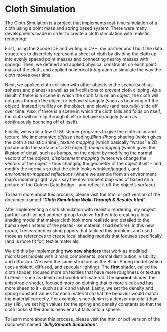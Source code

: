 # Cloth Simulation

The Cloth Simulation is a project that implements real-time simulation of a cloth using a point mass and spring based system. There were many developments made in order to create a cloth stimulation with realistic rendering:

First, using the Xcode IDE and writing in C++, my partner and I built the data structures to discretely represent a sheet of cloth by dividing the cloth up into evenly spaced point masses and connecting nearby masses with springs. Then, we defined and applied physical constraints on each point mass of the cloth, and applied numerical integration to simulate the way the cloth moves over time.
 
Next, we applied cloth collision with other objects in the scene (such as spheres and planes) as well as self-collisions to prevent cloth clipping. As a result, if there is a scene in which the cloth falls on an object, the cloth will not pass through the object or behave strangely (such as bouncing off the object). Instead it will lay on the object, and slowly (and naturally) slide off over time. Also, if there is a scene in which the cloth falls and folds on itself, the cloth will not clip through itself or behave strangely (such as continuously bouncing off of itself). 

Finally, we wrote a few GLSL shader programs to give the cloth color and texture. We implemented <i>diffuse</i> shading,<i>Blinn-Phong</i> shading (which gives the cloth a realistic shine), <i>texture mapping</i> (which basically “wraps” a 2D picture onto the surface of a 3D object), <i>bump mapping</i> (which gives the illusion of detail, such as bumps, on the object by modifying the normal vectors of the object), <i>displacement mapping</i> (where we change the vectors of the object - thus changing the geometry of the object itself - and modify the normals so that the cloth looks wrinkled/jagged ), and <i>environment-mapped reflections</i> (where we sample from an environment map’s incoming light rays - say the environment map was of based on a picture of the Golden Gate Bridge - and reflect it off the object’s surface).

 To learn more about this process, please visit the html or pdf version of the document named "<b><i>Cloth Simulation Walk-Through & Results.html</i></b>".

After implementing a cloth stimulation with realistic rendering, my project partner and I joined another group to delve further into creating a local shading model that makes cloth look more realistic and detailed to the human eye (instead of the plastic-like material it had before). In this new group, I researched existing papers that tackled this problem, and used those as references to create local shading models that focuses specifically (and is more fit for) textile materials.

 We did this by implementing <b>two new shaders</b> that work as modified microfacet models with 3 main components: normal distribution, visibility, and diffusion. We used the same structure as the Blinn-Phong model (which uses ambient, diffused, and specular lighting). The <b>first</b> shader, called the cloth shader, focused more on textiles that have more roughness or texture to them - such as denim and wool-knot material. The <b>second</b> shader, the anisotropic shader, focused more on clothing that is more sleek and has more sheen to it - such as silk and velvet. Lastly, we set the density and spring constant values for each material so that the behavior would match the material correctly. For example, since denim is a denser material (than say silk), we set high values for the spring and density constants so that the cloth looks stiffer and is heavier as it falls onto a sphere.
 
 To learn more about this process, please visit the html or pdf version of the document named "<b><i>SilkySmooth Simulation</i></b>".
